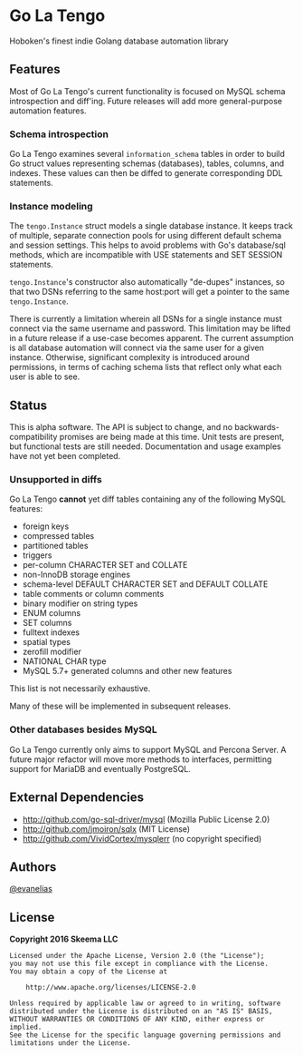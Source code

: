 # Go La Tengo

Hoboken's finest indie Golang database automation library

## Features

Most of Go La Tengo's current functionality is focused on MySQL schema introspection and diff'ing. Future releases will add more general-purpose automation features.

### Schema introspection

Go La Tengo examines several `information_schema` tables in order to build Go struct values representing schemas (databases), tables, columns, and indexes. These values can then be diffed to generate corresponding DDL statements.

### Instance modeling

The `tengo.Instance` struct models a single database instance. It keeps track of multiple, separate connection pools for using different default schema and session settings. This helps to avoid problems with Go's database/sql methods, which are incompatible with USE statements and SET SESSION statements.

`tengo.Instance`'s constructor also automatically "de-dupes" instances, so that two DSNs referring to the same host:port will get a pointer to the same `tengo.Instance`.

There is currently a limitation wherein all DSNs for a single instance must connect via the same username and password. This limitation may be lifted in a future release if a use-case becomes apparent. The current assumption is all database automation will connect via the same user for a given instance. Otherwise, significant complexity is introduced around permissions, in terms of caching schema lists that reflect only what each user is able to see.

## Status

This is alpha software. The API is subject to change, and no backwards-compatibility promises are being made at this time. Unit tests are present, but functional tests are still needed. Documentation and usage examples have not yet been completed.

### Unsupported in diffs

Go La Tengo **cannot** yet diff tables containing any of the following MySQL features:

* foreign keys
* compressed tables
* partitioned tables
* triggers
* per-column CHARACTER SET and COLLATE
* non-InnoDB storage engines
* schema-level DEFAULT CHARACTER SET and DEFAULT COLLATE
* table comments or column comments
* binary modifier on string types
* ENUM columns
* SET columns
* fulltext indexes
* spatial types
* zerofill modifier
* NATIONAL CHAR type
* MySQL 5.7+ generated columns and other new features

This list is not necessarily exhaustive.

Many of these will be implemented in subsequent releases.

### Other databases besides MySQL

Go La Tengo currently only aims to support MySQL and Percona Server. A future major refactor will move more methods to interfaces, permitting support for MariaDB and eventually PostgreSQL.

## External Dependencies

* http://github.com/go-sql-driver/mysql (Mozilla Public License 2.0)
* http://github.com/jmoiron/sqlx (MIT License)
* http://github.com/VividCortex/mysqlerr (no copyright specified)

## Authors

[@evanelias](https://github.com/evanelias)

## License

**Copyright 2016 Skeema LLC**

```text
Licensed under the Apache License, Version 2.0 (the "License");
you may not use this file except in compliance with the License.
You may obtain a copy of the License at

    http://www.apache.org/licenses/LICENSE-2.0

Unless required by applicable law or agreed to in writing, software
distributed under the License is distributed on an "AS IS" BASIS,
WITHOUT WARRANTIES OR CONDITIONS OF ANY KIND, either express or implied.
See the License for the specific language governing permissions and
limitations under the License.
```


